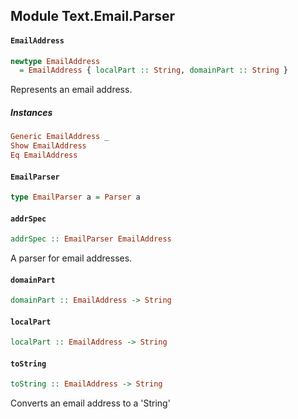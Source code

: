 ## Module Text.Email.Parser

#### `EmailAddress`

``` purescript
newtype EmailAddress
  = EmailAddress { localPart :: String, domainPart :: String }
```

Represents an email address.

##### Instances
``` purescript
Generic EmailAddress _
Show EmailAddress
Eq EmailAddress
```

#### `EmailParser`

``` purescript
type EmailParser a = Parser a
```

#### `addrSpec`

``` purescript
addrSpec :: EmailParser EmailAddress
```

A parser for email addresses.

#### `domainPart`

``` purescript
domainPart :: EmailAddress -> String
```

#### `localPart`

``` purescript
localPart :: EmailAddress -> String
```

#### `toString`

``` purescript
toString :: EmailAddress -> String
```

Converts an email address to a 'String'


